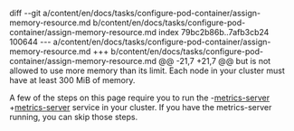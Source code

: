 diff --git a/content/en/docs/tasks/configure-pod-container/assign-memory-resource.md b/content/en/docs/tasks/configure-pod-container/assign-memory-resource.md
index 79bc2b86b..7afb3cb24 100644
--- a/content/en/docs/tasks/configure-pod-container/assign-memory-resource.md
+++ b/content/en/docs/tasks/configure-pod-container/assign-memory-resource.md
@@ -21,7 +21,7 @@ but is not allowed to use more memory than its limit.
 Each node in your cluster must have at least 300 MiB of memory.
 
 A few of the steps on this page require you to run the
-[metrics-server](https://github.com/kubernetes-incubator/metrics-server)
+[metrics-server](https://github.com/kubernetes-sigs/metrics-server)
 service in your cluster. If you have the metrics-server
 running, you can skip those steps.
 

